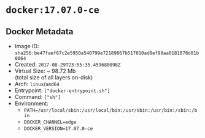 # `docker:17.07.0-ce`

## Docker Metadata

- Image ID: `sha256:be47faef67c2e5950a540799e72189867b517010ad8ef98aa0181878d81b0064`
- Created: `2017-08-29T23:55:35.459680098Z`
- Virtual Size: ~ 98.72 Mb  
  (total size of all layers on-disk)
- Arch: `linux`/`amd64`
- Entrypoint: `["docker-entrypoint.sh"]`
- Command: `["sh"]`
- Environment:
  - `PATH=/usr/local/sbin:/usr/local/bin:/usr/sbin:/usr/bin:/sbin:/bin`
  - `DOCKER_CHANNEL=edge`
  - `DOCKER_VERSION=17.07.0-ce`
